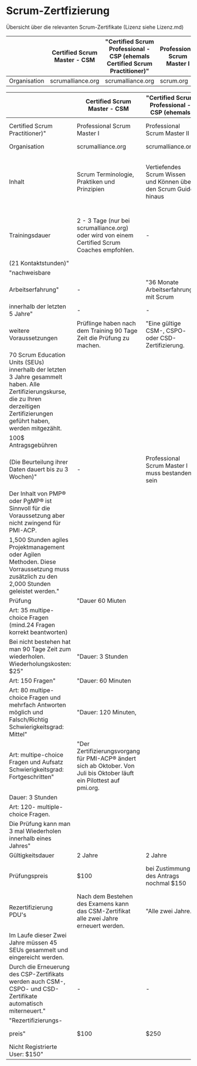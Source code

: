 # Scrum-Zertfizierung
Übersicht über die relevanten Scrum-Zertifikate
(Lizenz siehe Lizenz.md)


|                 | Certified Scrum Master - CSM    | "Certified Scrum Professional - CSP (ehemals Certified Scrum Practitioner)"   | Professional Scrum Master I   | Professional Scrum Master II   | PMI Agile Certified Practitioner (PMI-ACP)     |
| -------------   | -------------                   | -------------                               | -------------                      | ------------- | ------------- |
| Organisation    | scrumalliance.org               | scrumalliance.org                  | scrum.org              | scrum.org        | pmi.org   |

|                                                                                                                                                                                       | Certified Scrum Master - CSM                                                                                           | "Certified Scrum Professional - CSP (ehemals                     |                                                                                                                       |                                                                  |                                                                                                                | 
|---------------------------------------------------------------------------------------------------------------------------------------------------------------------------------------|------------------------------------------------------------------------------------------------------------------------|------------------------------------------------------------------|-----------------------------------------------------------------------------------------------------------------------|------------------------------------------------------------------|----------------------------------------------------------------------------------------------------------------| 
| Certified Scrum Practitioner)"                                                                                                                                                        | Professional Scrum Master I                                                                                            | Professional Scrum Master II                                     | PMI Agile Certified Practitioner (PMI-ACP)                                                                            |                                                                  |                                                                                                                | 
| Organisation                                                                                                                                                                          | scrumalliance.org                                                                                                      | scrumalliance.org                                                | scrum.org                                                                                                             | scrum.org                                                        | pmi.org                                                                                                        | 
| Inhalt                                                                                                                                                                                | Scrum Terminologie, Praktiken und Prinzipien                                                                           | Vertiefendes Scrum Wissen und Können über den Scrum Guide hinaus | Verständnis des allgemeinen Scrum Wissens und des Scrum Guide                                                         | Vertiefendes Scrum Wissen und Können über den Scrum Guide hinaus | Generelles Wissen zu Agilität, Methoden wie Scrum, Lean und Kanban und Wissen zu klassische, Projektmanagement | 
| Trainingsdauer                                                                                                                                                                        | 2 - 3 Tage (nur bei scrumalliance.org) oder wird von einem Certified Scrum Coaches empfohlen.                          | -                                                                | 2 Tage wird empfohlen. Ist aber nicht Pflicht.                                                                        | 2 Tage Kurs wird empfohlen von scrum.org (kein muss)             | "Mindestens 3 Tage                                                                                             | 
| (21 Kontaktstunden)"                                                                                                                                                                  |                                                                                                                        |                                                                  |                                                                                                                       |                                                                  |                                                                                                                | 
| "nachweisbare                                                                                                                                                                         |                                                                                                                        |                                                                  |                                                                                                                       |                                                                  |                                                                                                                | 
| Arbeitserfahrung"                                                                                                                                                                     | -                                                                                                                      | "36 Monate Arbeitserfahrung mit Scrum                            |                                                                                                                       |                                                                  |                                                                                                                | 
| innerhalb der letzten 5 Jahre"                                                                                                                                                        | -                                                                                                                      | -                                                                |                                                                                                                       |                                                                  |                                                                                                                | 
| weitere Voraussetzungen                                                                                                                                                               | Prüflinge haben nach dem Training 90 Tage Zeit die Prüfung zu machen.                                                  | "Eine gültige CSM-, CSPO- oder CSD- Zertifizierung.              |                                                                                                                       |                                                                  |                                                                                                                | 
| 70 Scrum Education Units (SEUs) innerhalb der letzten 3 Jahre gesammelt haben. Alle Zertifizierungskurse, die zu Ihren derzeitigen Zertifizierungen geführt haben, werden mitgezählt. |                                                                                                                        |                                                                  |                                                                                                                       |                                                                  |                                                                                                                | 
| 100$ Antragsgebühren                                                                                                                                                                  |                                                                                                                        |                                                                  |                                                                                                                       |                                                                  |                                                                                                                | 
| (Die Beurteilung ihrer Daten dauert bis zu 3 Wochen)"                                                                                                                                 | -                                                                                                                      | Professional Scrum Master I muss bestanden sein                  | "2,000 Stunden generelle Projektmanagement Erfahrungen im Team.                                                       |                                                                  |                                                                                                                | 
| Der Inhalt von PMP® oder PgMP® ist Sinnvoll für die Voraussetzung aber nicht zwingend für PMI-ACP.                                                                                    |                                                                                                                        |                                                                  |                                                                                                                       |                                                                  |                                                                                                                | 
| 1,500 Stunden agiles Projektmanagement oder Agilen Methoden. Diese Vorraussetzung muss zusätzlich zu den 2,000 Stunden geleistet werden."                                             |                                                                                                                        |                                                                  |                                                                                                                       |                                                                  |                                                                                                                | 
| Prüfung                                                                                                                                                                               | "Dauer 60 Miuten                                                                                                       |                                                                  |                                                                                                                       |                                                                  |                                                                                                                | 
| Art: 35 multipe-choice Fragen (mind.24 Fragen korrekt beantworten)                                                                                                                    |                                                                                                                        |                                                                  |                                                                                                                       |                                                                  |                                                                                                                | 
| Bei nicht bestehen hat man 90 Tage Zeit zum wiederholen. Wiederholungskosten: $25"                                                                                                    | "Dauer: 3 Stunden                                                                                                      |                                                                  |                                                                                                                       |                                                                  |                                                                                                                | 
| Art: 150 Fragen"                                                                                                                                                                      | "Dauer: 60 Minuten                                                                                                     |                                                                  |                                                                                                                       |                                                                  |                                                                                                                | 
| Art: 80 multipe-choice Fragen und mehrfach Antworten möglich und Falsch/Richtig Schwierigkeitsgrad: Mittel"                                                                           | "Dauer: 120 Minuten,                                                                                                   |                                                                  |                                                                                                                       |                                                                  |                                                                                                                | 
| Art: multipe-choice Fragen und Aufsatz Schwierigkeitsgrad: Fortgeschritten"                                                                                                           | "Der Zertifizierungsvorgang für PMI-ACP® ändert sich ab Oktober. Von Juli bis Oktober läuft ein Pilottest auf pmi.org. |                                                                  |                                                                                                                       |                                                                  |                                                                                                                | 
| Dauer: 3 Stunden                                                                                                                                                                      |                                                                                                                        |                                                                  |                                                                                                                       |                                                                  |                                                                                                                | 
| Art: 120- multiple-choice Fragen.                                                                                                                                                     |                                                                                                                        |                                                                  |                                                                                                                       |                                                                  |                                                                                                                | 
| Die Prüfung kann man 3 mal Wiederholen innerhalb eines Jahres"                                                                                                                        |                                                                                                                        |                                                                  |                                                                                                                       |                                                                  |                                                                                                                | 
| Gültigkeitsdauer                                                                                                                                                                      | 2 Jahre                                                                                                                | 2 Jahre                                                          | -                                                                                                                     | -                                                                | 3 Jahre                                                                                                        | 
| Prüfungspreis                                                                                                                                                                         | $100                                                                                                                   | bei Zustimmung des Antrags nochmal $150                          | $150                                                                                                                  | $500                                                             | Registrierte User: $435 Nicht Registrierte User: $495                                                          | 
| Rezertifizierung PDU's                                                                                                                                                                | Nach dem Bestehen des Examens kann das CSM-Zertifikat alle zwei Jahre erneuert werden.                                 | "Alle zwei Jahre.                                                |                                                                                                                       |                                                                  |                                                                                                                | 
| Im Laufe dieser Zwei Jahre müssen 45 SEUs gesammelt und eingereicht werden.                                                                                                           |                                                                                                                        |                                                                  |                                                                                                                       |                                                                  |                                                                                                                | 
| Durch die Erneuerung des CSP-Zertifikats werden auch CSM-, CSPO- und CSD- Zertifikate automatisch miterneuert."                                                                       | -                                                                                                                      | -                                                                | Innerhalb von 3 Jahren müssen für PMI-ACP 30 PDUs (professional development units) in agilen Themen gesammelt werden. |                                                                  |                                                                                                                | 
| "Rezertifizierungs-                                                                                                                                                                   |                                                                                                                        |                                                                  |                                                                                                                       |                                                                  |                                                                                                                | 
| preis"                                                                                                                                                                                | $100                                                                                                                   | $250                                                             | -                                                                                                                     | -                                                                | "Registrierte User: $60                                                                                        | 
| Nicht Registrierte User: $150"                                                                                                                                                        |                                                                                                                        |                                                                  |                                                                                                                       |                                                                  |                                                                                                                | 
